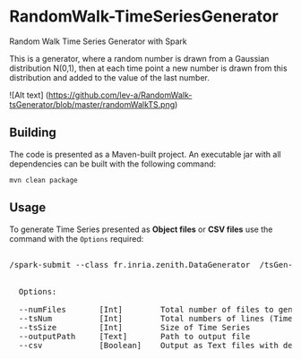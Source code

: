 # RandomWalk-TimeSeriesGenerator
Random Walk Time Series Generator with Spark

This is a generator, where a random number is drawn from a Gaussian distribution N(0,1), then at each time point a new number is drawn from this distribution and added to the value of the last number.

![Alt text] (https://github.com/lev-a/RandomWalk-tsGenerator/blob/master/randomWalkTS.png)

## Building 
The code is presented as a Maven-built project. An executable jar with all dependencies can be built with the following command:

    mvn clean package

## Usage 
To generate Time Series presented as **Object files** or **CSV files**  use the command with the `Options` required:
<pre>

<path_to_spark_bin>/spark-submit --class fr.inria.zenith.DataGenerator  <path_to_jar>/tsGen-scala-1.0-SNAPSHOT.jar [options]

 
  Options:

  --numFiles       [Int]        Total number of files to generate
  --tsNum          [Int]        Total numbers of lines (Time Series)
  --tsSize         [Int]        Size of Time Series
  --outputPath     [Text]       Path to output file
  --csv            [Boolean]    Output as Text files with delimiter ","  


